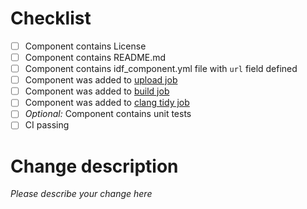 # Checklist

- [ ] Component contains License
- [ ] Component contains README.md
- [ ] Component contains idf_component.yml file with `url` field defined
- [ ] Component was added to [upload job](https://github.com/espressif/esp-usb/blob/master/.github/workflows/upload_component.yml#L34)
- [ ] Component was added to [build job](https://github.com/espressif/esp-usb/blob/master/.idf_build_apps.toml#L2)
- [ ] Component was added to [clang tidy job](https://github.com/espressif/esp-usb/blob/master/clang_tidy/CMakeLists.txt#L7)
- [ ] _Optional:_ Component contains unit tests
- [ ] CI passing

# Change description
_Please describe your change here_
